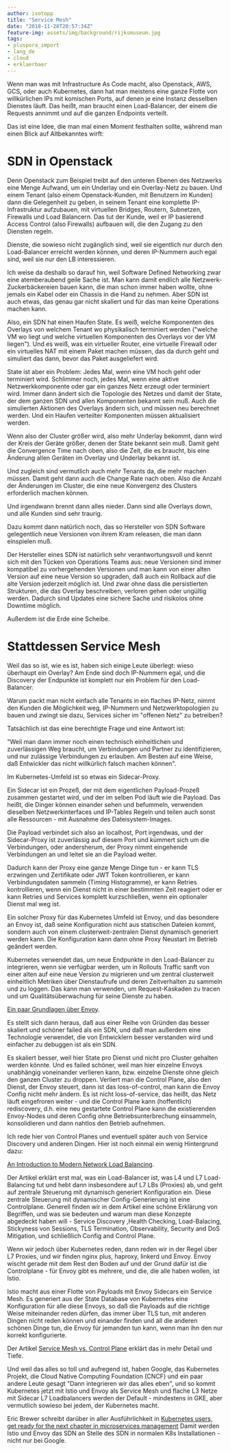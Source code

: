 ```yaml
---
author: isotopp
title: "Service Mesh"
date: "2018-11-28T20:57:34Z"
feature-img: assets/img/background/rijksmuseum.jpg
tags:
- pluspora_import
- lang_de
- cloud
- erklaerbaer
---
```


Wenn man was mit Infrastructure As Code macht, also Openstack, AWS, GCS, oder auch Kubernetes, dann hat man meistens eine ganze Flotte von willkürlichen IPs mit komischen Ports, auf denen je eine Instanz desselben Dienstes läuft.
Das heißt, man braucht einen Load-Balancer, der einem die Requests annimmt und auf die ganzen Endpoints verteilt.

Das ist eine Idee, die man mal einen Moment festhalten sollte, während man einen Blick auf Altbekanntes wirft:

# SDN in Openstack

Denn Openstack zum Beispiel treibt auf den unteren Ebenen des Netzwerks eine Menge Aufwand, um ein Underlay und ein Overlay-Netz zu bauen.
Und einem Tenant (also einem Openstack-Kunden, mit Benutzern im Kunden) dann die Gelegenheit zu geben, in seinem Tenant eine komplette IP-Infrastruktur aufzubauen, mit virtuellen Bridges, Routern, Subnetzen, Firewalls und Load Balancern.
Das tut der Kunde, weil er IP basierend Access Control (also Firewalls) aufbauen will, die den Zugang zu den Diensten regeln.

Dienste, die sowieso nicht zugänglich sind, weil sie eigentlich nur durch den Load-Balancer erreicht werden können, und deren IP-Nummern auch egal sind, weil sie nur den LB interessieren.

Ich weise da deshalb so darauf hin, weil Software Defined Networking zwar eine atemberaubend geile Sache ist.
Man kann damit endlich alle Netzwerk-Zuckerbäckereien bauen kann, die man schon immer haben wollte, ohne jemals ein Kabel oder ein Chassis in die Hand zu nehmen.
Aber SDN ist auch etwas, das genau gar nicht skaliert und für das man keine Operations machen kann.

Also, ein SDN hat einen Haufen State.
Es weiß, welche Komponenten des Overlays von welchem Tenant wo physikalisch terminiert werden ("welche VM wo liegt und welche virtuellen Komponenten des Overlays vor der VM liegen").
Und es weiß, was ein virtueller Router, eine virtuelle Firewall oder ein virtuelles NAT mit einem Paket machen müssen, das da durch geht und simuliert das dann, bevor das Paket ausgeliefert wird.

State ist aber ein Problem: 
Jedes Mal, wenn eine VM hoch geht oder terminiert wird.
Schlimmer noch, jedes Mal, wenn eine aktive Netzwerkkomponente oder gar ein ganzes Netz erzeugt oder terminiert wird.
Immer dann ändert sich die Topologie des Netzes und damit der State, der dem ganzen SDN und allen Komponenten bekannt sein muß.
Auch die simulierten Aktionen des Overlays ändern sich, und müssen neu berechnet werden.
Und ein Haufen verteilter Komponenten müssen aktualisiert werden.

Wenn also der Cluster größer wird, also mehr Underlay bekommt, dann wird der Kreis der Geräte größer, denen der State bekannt sein muß.
Damit geht die Convergence Time nach oben, also die Zeit, die es braucht, bis eine Änderung allen Geräten im Overlay und Underlay bekannt ist.

Und zugleich sind vermutlich auch mehr Tenants da, die mehr machen müssen.
Damit geht dann auch die Change Rate nach oben.
Also die Anzahl der Änderungen im Cluster, die eine neue Konvergenz des Clusters erforderlich machen können.

Und irgendwann brennt dann alles nieder.
Dann sind alle Overlays down, und alle Kunden sind sehr traurig.

Dazu kommt dann natürlich noch, das so Hersteller von SDN Software gelegentlich neue Versionen von ihrem Kram releasen, die man dann einspielen muß.

Der Hersteller eines SDN ist natürlich sehr verantwortungsvoll und kennt sich mit den Tücken von Operations Teams aus:
neue Versionen sind immer kompatibel zu vorhergehenden Versionen und man kann von einer alten Version auf eine neue Version so upgraden, daß auch ein Rollback auf die alte Version jederzeit möglich ist.
Und zwar ohne dass die persistierten Strukturen, die das Overlay beschreiben, verloren gehen oder ungültig werden.
Dadurch sind Updates eine sichere Sache und risikolos ohne Downtime möglich. 

Außerdem ist die Erde eine Scheibe.

# Stattdessen Service Mesh

Weil das so ist, wie es ist, haben sich einige Leute überlegt:
wieso überhaupt ein Overlay?
Am Ende sind doch IP-Nummern egal, und die Discovery der Endpunkte ist komplett nur ein Problem für den Load-Balancer. 

Warum packt man nicht einfach alle Tenants in ein flaches IP-Netz, nimmt den Kunden die Möglichkeit weg, IP-Nummern und Netzwerktopologien zu bauen und zwingt sie dazu, Services sicher im "offenen Netz" zu betreiben?

Tatsächlich ist das eine berechtigte Frage und eine Antwort ist:

"Weil man dann immer noch einen technisch einheitlichen und zuverlässigen Weg braucht, um Verbindungen und Partner zu identifizieren, und nur zulässige Verbindungen zu erlauben.
Am Besten auf eine Weise, daß Entwickler das nicht willkürlich falsch machen können".

Im Kubernetes-Umfeld ist so etwas ein Sidecar-Proxy.

Ein Sidecar ist ein Prozeß, der mit dem eigentlichen Payload-Prozeß zusammen gestartet wird, und der im selben Pod läuft wie die Payload.
Das heißt, die Dinger können einander sehen und befummeln, verwenden dieselben Netzwerkinterfaces und IP-Tables Regeln und teilen auch sonst alle Ressourcen - mit Ausnahme des Dateisystem-Images.

Die Payload verbindet sich also an localhost, Port irgendwas, und der Sidecar-Proxy ist zuverlässig auf diesem Port und kümmert sich um die Verbindungen, oder andersherum, der Proxy nimmt eingehende Verbindungen an und leitet sie an die Payload weiter.

Dadurch kann der Proxy eine ganze Menge Dinge tun - er kann TLS erzwingen und Zertifikate oder JWT Token kontrollieren, er kann Verbindungsdaten sammeln (Timing Histogramme), er kann Retries kontrollieren, wenn ein Dienst nicht in einer bestimmten Zeit reagiert oder er kann Retries und Services komplett kurzschließen, wenn ein optionaler Dienst mal weg ist.

Ein solcher Proxy für das Kubernetes Umfeld ist Envoy, und das besondere an Envoy ist, daß seine Konfiguration nicht aus statischen Dateien kommt, sondern auch von einem clusterweit-zentralen Dienst dynamisch generiert werden kann.
Die Konfiguration kann dann ohne Proxy Neustart im Betrieb geändert werden.

Kubernetes verwendet das, um neue Endpunkte in den Load-Balancer zu integrieren, wenn sie verfügbar werden, um in Rollouts Traffic sanft von einer alten auf eine neue Version zu migrieren und um zentral clusterweit einheitlich Metriken über Dienstaufrufe und deren Zeitverhalten zu sammeln und zu loggen.
Das kann man verwenden, um Request-Kaskaden zu tracen und um Qualitätsüberwachung für seine Dienste zu haben.

[Ein paar Grundlagen über Envoy](https://jvns.ca/blog/2018/10/27/envoy-basics/).

Es stellt sich dann heraus, daß aus einer Reihe von Gründen das besser skaliert und schöner failed als ein SDN, und daß man außerdem eine Technologie verwendet, die von Entwicklern besser verstanden wird und einfacher zu debuggen ist als ein SDN.

Es skaliert besser, weil hier State pro Dienst und nicht pro Cluster gehalten werden könnte.
Und es failed schöner, weil man hier einzelne Envoys unabhängig voneinander verlieren kann, bzw. einzelne Dienste ohne gleich den ganzen Cluster zu droppen.
Verliert man die Control Plane, also den Dienst, der Envoy steuert, dann ist das loss-of-control, man kann die Envoy Config nicht mehr ändern.
Es ist nicht loss-of-service, das heißt, das Netz läuft eingefroren weiter - und die Control Plane kann (hoffentlich) rediscovery, d.h. eine neu gestartete Control Plane kann die existierenden Envoy-Nodes und deren Config ohne Betriebsunterbrechung einsammeln, konsolidieren und dann nahtlos den Betrieb aufnehmen.

Ich rede hier von Control Planes und eventuell später auch von Service Discovery und anderen Dingen. 
Hier ist noch einmal ein wenig Hintergrund dazu:

[An Introduction to Modern Network Load Balancing](https://blog.envoyproxy.io/introduction-to-modern-network-load-balancing-and-proxying-a57f6ff80236).

Der Artikel erklärt erst mal, was ein Load-Balancer ist, was L4 und L7 Load-Balancing tut und hebt dann insbesondere auf L7 LBs (Proxies) ab, und geht auf zentrale Steuerung mit dynamisch generiert Konfiguration ein.
Diese zentrale Steuerung mit dynamischer Config-Generierung ist eine Controlplane.
Generell finden wir in dem Artikel eine schöne Erklärung von Begriffen, und was sie bedeuten und warum man diese Konzepte abgedeckt haben will - Service Discovery ,Health Checking, Load-Balacing, Stickyness von Sessions, TLS Termination, Observability, Security and DoS Mitigation, und schließlich Config and Control Plane.

Wenn wir jedoch über Kubernetes reden, dann reden wir in der Regel über L7 Proxies, und wir finden nginx plus, haproxy, linkerd und Envoy.
Envoy wischt gerade mit dem Rest den Boden auf und der Grund dafür ist die Controlplane - für Envoy gibt es mehrere, und die, die alle haben wollen, ist Istio.

Istio macht aus einer Flotte von Payloads mit Envoy Sidecars ein Service Mesh.
Es generiert aus der State Database von Kubernetes eine Konfiguration für alle diese Envoys, so daß die Payloads auf die richtige Weise miteinander reden dürfen, das immer über TLS tun, mit anderen Dingen nicht reden können und einander finden und all die anderen schönen Dinge tun, die Envoy für jemanden tun kann, wenn man ihn den nur korrekt konfigurierte.

Der Artikel
[Service Mesh vs. Control Plane](https://blog.envoyproxy.io/service-mesh-data-plane-vs-control-plane-2774e720f7fc)
erklärt das in mehr Detail und Tiefe.

Und weil das alles so toll und aufregend ist, haben Google, das Kubernetes Projekt, die Cloud Native Computing Foundation (CNCF) und ein paar andere Leute gesagt
"Dann integrieren wir das alles eben",
und so kommt Kubernetes jetzt mit Istio und Envoy als Service Mesh und flache L3 Netze mit Sidecar L7 Loadbalancers werden der Default - mindestens in GKE, aber vermutlich sowieso bei jedem, der Kubernetes macht.

Eric Brewer schreibt darüber in aller Ausführlichkeit in
[Kubernetes users, get ready for the next chapter in microservices management](https://cloud.google.com/blog/products/application-development/kubernetes-users-get-ready-for-the-next-chapter-in-microservices-management)
Damit werden Istio und Envoy das SDN an Stelle des SDN in normalen K8s Installationen - nicht nur bei Google.
